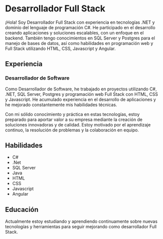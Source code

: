 <h1>Desarrollador Full Stack </h1>

<p> ¡Hola! Soy Desarrollador Full Stack con experiencia en tecnologías .NET y dominio del lenguaje de programación C#. He participado en el desarrollo creando aplicaciones y soluciones escalables, con un enfoque en el backend. También tengo conocimientos en SQL Server y Postgres para el manejo de bases de datos, así como habilidades en programación web y Full Stack utilizando HTML, CSS, Javascript y Angular.  </p>

<h2>Experiencia</h2>

<h3>Desarrollador de Software </h3>

<p>Como Desarrollador de Software, he trabajado en proyectos utilizando C#, .NET, SQL Server, Postgres y programación web Full Stack con HTML, CSS y Javascript. He acumulado experiencia en el desarrollo de aplicaciones y he mejorado constantemente mis habilidades técnicas.

Con mi sólido conocimiento y práctica en estas tecnologías, estoy preparado para aportar valor a su empresa mediante la creación de soluciones innovadoras y de calidad. Estoy motivado por el aprendizaje continuo, la resolución de problemas y la colaboración en equipo.
</p>

<h2>Habilidades </h2>

<ul>
  <li>C#</li>
  <li>.Net</li>
  <li>SQL Server </li>
  <li>Java</li>
  <li>HTML</li>
  <li>CSS</li>
  <li>Javascript</li>
  <li>Angular </li>
</ul>

<h2>Educación</h2>

<p>Actualmente estoy estudiando y aprendiendo continuamente sobre nuevas tecnologías y herramientas para seguir mejorando como desarrollador Full Stack. </p>



